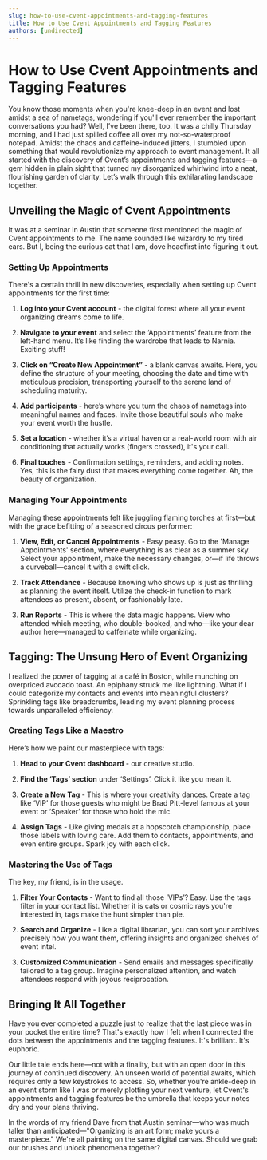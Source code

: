 ```yaml
---
slug: how-to-use-cvent-appointments-and-tagging-features
title: How to Use Cvent Appointments and Tagging Features
authors: [undirected]
---
```



# How to Use Cvent Appointments and Tagging Features

You know those moments when you're knee-deep in an event and lost amidst a sea of nametags, wondering if you'll ever remember the important conversations you had? Well, I’ve been there, too. It was a chilly Thursday morning, and I had just spilled coffee all over my not-so-waterproof notepad. Amidst the chaos and caffeine-induced jitters, I stumbled upon something that would revolutionize my approach to event management. It all started with the discovery of Cvent’s appointments and tagging features—a gem hidden in plain sight that turned my disorganized whirlwind into a neat, flourishing garden of clarity. Let’s walk through this exhilarating landscape together.

## Unveiling the Magic of Cvent Appointments

It was at a seminar in Austin that someone first mentioned the magic of Cvent appointments to me. The name sounded like wizardry to my tired ears. But I, being the curious cat that I am, dove headfirst into figuring it out. 

### Setting Up Appointments

There's a certain thrill in new discoveries, especially when setting up Cvent appointments for the first time:

1. **Log into your Cvent account** - the digital forest where all your event organizing dreams come to life.
   
2. **Navigate to your event** and select the ‘Appointments’ feature from the left-hand menu. It’s like finding the wardrobe that leads to Narnia. Exciting stuff!

3. **Click on “Create New Appointment”** - a blank canvas awaits. Here, you define the structure of your meeting, choosing the date and time with meticulous precision, transporting yourself to the serene land of scheduling maturity. 

4. **Add participants** - here’s where you turn the chaos of nametags into meaningful names and faces. Invite those beautiful souls who make your event worth the hustle. 

5. **Set a location** - whether it’s a virtual haven or a real-world room with air conditioning that actually works (fingers crossed), it's your call.

6. **Final touches** - Confirmation settings, reminders, and adding notes. Yes, this is the fairy dust that makes everything come together. Ah, the beauty of organization.

### Managing Your Appointments

Managing these appointments felt like juggling flaming torches at first—but with the grace befitting of a seasoned circus performer:

1. **View, Edit, or Cancel Appointments** - Easy peasy. Go to the 'Manage Appointments' section, where everything is as clear as a summer sky. Select your appointment, make the necessary changes, or—if life throws a curveball—cancel it with a swift click.

2. **Track Attendance** - Because knowing who shows up is just as thrilling as planning the event itself. Utilize the check-in function to mark attendees as present, absent, or fashionably late.

3. **Run Reports** - This is where the data magic happens. View who attended which meeting, who double-booked, and who—like your dear author here—managed to caffeinate while organizing.

## Tagging: The Unsung Hero of Event Organizing

I realized the power of tagging at a café in Boston, while munching on overpriced avocado toast. An epiphany struck me like lightning. What if I could categorize my contacts and events into meaningful clusters? Sprinkling tags like breadcrumbs, leading my event planning process towards unparalleled efficiency.

### Creating Tags Like a Maestro

Here’s how we paint our masterpiece with tags:

1. **Head to your Cvent dashboard** - our creative studio.

2. **Find the ‘Tags’ section** under ‘Settings’. Click it like you mean it.

3. **Create a New Tag** - This is where your creativity dances. Create a tag like ‘VIP’ for those guests who might be Brad Pitt-level famous at your event or ‘Speaker’ for those who hold the mic.

4. **Assign Tags** - Like giving medals at a hopscotch championship, place those labels with loving care. Add them to contacts, appointments, and even entire groups. Spark joy with each click.

### Mastering the Use of Tags

The key, my friend, is in the usage.

1. **Filter Your Contacts** - Want to find all those ‘VIPs’? Easy. Use the tags filter in your contact list. Whether it is cats or cosmic rays you're interested in, tags make the hunt simpler than pie.

2. **Search and Organize** - Like a digital librarian, you can sort your archives precisely how you want them, offering insights and organized shelves of event intel.

3. **Customized Communication** - Send emails and messages specifically tailored to a tag group. Imagine personalized attention, and watch attendees respond with joyous reciprocation.

## Bringing It All Together

Have you ever completed a puzzle just to realize that the last piece was in your pocket the entire time? That's exactly how I felt when I connected the dots between the appointments and the tagging features. It's brilliant. It's euphoric. 

Our little tale ends here—not with a finality, but with an open door in this journey of continued discovery. An unseen world of potential awaits, which requires only a few keystrokes to access. So, whether you're ankle-deep in an event storm like I was or merely plotting your next venture, let Cvent's appointments and tagging features be the umbrella that keeps your notes dry and your plans thriving.

In the words of my friend Dave from that Austin seminar—who was much taller than anticipated—"Organizing is an art form; make yours a masterpiece." We're all painting on the same digital canvas. Should we grab our brushes and unlock phenomena together?